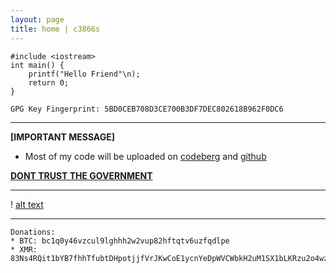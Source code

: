 ```yaml
---
layout: page
title: home | c3866s
---
```


```term
#include <iostream>
int main() {
    printf("Hello Friend"\n);
    return 0;
}
```
```term
GPG Key Fingerprint: 5BD0CEB708D3CE700B3DF7DEC802618B962F0DC6
```
--------------------------------------------------------------------------
**[IMPORTANT MESSAGE]**
- Most of my code will be uploaded on [codeberg](https://codeberg.org/c3866s) and [github](https://github.com/c3866s)

**[DONT TRUST THE GOVERNMENT](https://briarproject.org/)**

-------------------------------------------------------------------------


! [alt text](uploads/img/posts/img.png)



-------------------------------------------------------------------------
```term
Donations: 
* BTC: bc1q0y46vzcul9lghhh2w2vup82hftqtv6uzfqdlpe
* XMR: 83Ns4RQit1bYB7fhhTfubtDHpotjjfVrJKwCoE1ycnYeDpWVCWbkH2uM1SX1bLKRzu2o4wzLpmUWr9uyMhnyX3g3C52CRkR
```
